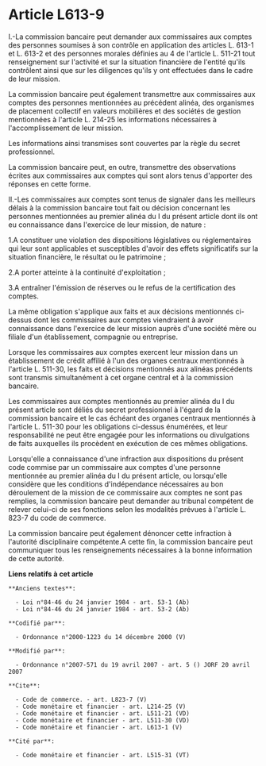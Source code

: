 # Article L613-9

I.-La commission bancaire peut demander aux commissaires aux comptes des personnes soumises à son contrôle en application des
articles L. 613-1 et L. 613-2 et des personnes morales définies au 4 de l'article L. 511-21 tout renseignement sur l'activité
et sur la situation financière de l'entité qu'ils contrôlent ainsi que sur les diligences qu'ils y ont effectuées dans le
cadre de leur mission. 

La commission bancaire peut également transmettre aux commissaires aux comptes des personnes mentionnées au précédent alinéa,
des organismes de placement collectif en valeurs mobilières et des sociétés de gestion mentionnées à l'article L. 214-25 les
informations nécessaires à l'accomplissement de leur mission. 

Les informations ainsi transmises sont couvertes par la règle du secret professionnel. 

La commission bancaire peut, en outre, transmettre des observations écrites aux commissaires aux comptes qui sont alors tenus
d'apporter des réponses en cette forme. 

II.-Les commissaires aux comptes sont tenus de signaler dans les meilleurs délais à la commission bancaire tout fait ou
décision concernant les personnes mentionnées au premier alinéa du I du présent article dont ils ont eu connaissance dans
l'exercice de leur mission, de nature : 

1.A constituer une violation des dispositions législatives ou réglementaires qui leur sont applicables et susceptibles
d'avoir des effets significatifs sur la situation financière, le résultat ou le patrimoine ; 

2.A porter atteinte à la continuité d'exploitation ; 

3.A entraîner l'émission de réserves ou le refus de la certification des comptes. 

La même obligation s'applique aux faits et aux décisions mentionnés ci-dessus dont les commissaires aux comptes viendraient à
avoir connaissance dans l'exercice de leur mission auprès d'une société mère ou filiale d'un établissement, compagnie ou
entreprise. 

Lorsque les commissaires aux comptes exercent leur mission dans un établissement de crédit affilié à l'un des organes
centraux mentionnés à l'article L. 511-30, les faits et décisions mentionnés aux alinéas précédents sont transmis
simultanément à cet organe central et à la commission bancaire. 

Les commissaires aux comptes mentionnés au premier alinéa du I du présent article sont déliés du secret professionnel à
l'égard de la commission bancaire et le cas échéant des organes centraux mentionnés à l'article L. 511-30 pour les
obligations ci-dessus énumérées, et leur responsabilité ne peut être engagée pour les informations ou divulgations de faits
auxquelles ils procèdent en exécution de ces mêmes obligations. 

Lorsqu'elle a connaissance d'une infraction aux dispositions du présent code commise par un commissaire aux comptes d'une
personne mentionnée au premier alinéa du I du présent article, ou lorsqu'elle considère que les conditions d'indépendance
nécessaires au bon déroulement de la mission de ce commissaire aux comptes ne sont pas remplies, la commission bancaire peut
demander au tribunal compétent de relever celui-ci de ses fonctions selon les modalités prévues à l'article L. 823-7 du code
de commerce. 

La commission bancaire peut également dénoncer cette infraction à l'autorité disciplinaire compétente.A cette fin, la
commission bancaire peut communiquer tous les renseignements nécessaires à la bonne information de cette autorité.

**Liens relatifs à cet article**

	**Anciens textes**:

	  - Loi n°84-46 du 24 janvier 1984 - art. 53-1 (Ab)
	  - Loi n°84-46 du 24 janvier 1984 - art. 53-2 (Ab)

	**Codifié par**:

	  - Ordonnance n°2000-1223 du 14 décembre 2000 (V)

	**Modifié par**:

	  - Ordonnance n°2007-571 du 19 avril 2007 - art. 5 () JORF 20 avril 2007

	**Cite**:

	  - Code de commerce. - art. L823-7 (V)
	  - Code monétaire et financier - art. L214-25 (V)
	  - Code monétaire et financier - art. L511-21 (VD)
	  - Code monétaire et financier - art. L511-30 (VD)
	  - Code monétaire et financier - art. L613-1 (V)

	**Cité par**:

	  - Code monétaire et financier - art. L515-31 (VT)
